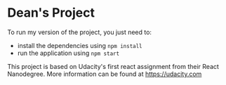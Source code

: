 # Dean's Project

To run my version of the project, you just need to:
* install the dependencies using `npm install`
* run the application using `npm start`

This project is based on Udacity's first react assignment from their React Nanodegree. More information can be found at
https://udacity.com
